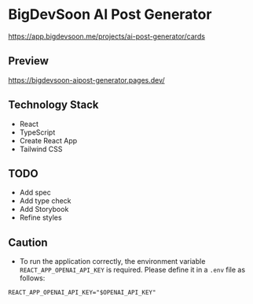 # BigDevSoon AI Post Generator

https://app.bigdevsoon.me/projects/ai-post-generator/cards

## Preview

https://bigdevsoon-aipost-generator.pages.dev/

## Technology Stack

- React
- TypeScript
- Create React App
- Tailwind CSS

## TODO

- Add spec
- Add type check
- Add Storybook
- Refine styles

## Caution

- To run the application correctly, the environment variable `REACT_APP_OPENAI_API_KEY` is required. Please define it in a `.env` file as follows:

```
REACT_APP_OPENAI_API_KEY="$OPENAI_API_KEY"
```
